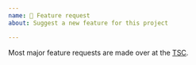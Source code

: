 ```yaml
---
name: 🚀 Feature request
about: Suggest a new feature for this project

---
```


Most major feature requests are made over at the [TSC](https://github.com/AdoptOpenJDK/TSC/).
